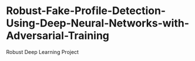 # Robust-Fake-Profile-Detection-Using-Deep-Neural-Networks-with-Adversarial-Training
Robust Deep Learning Project
